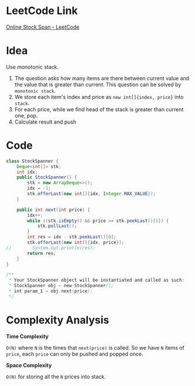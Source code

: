 # LeetCode Link

[Online Stock Span - LeetCode](https://leetcode.com/problems/online-stock-span/description/)

# Idea

Use monotonic stack.

1.   The question asks how many items are there between current value and the value that is greater than current. This question can be solved by `monotonic stack`.
2.   We store each item's index and price as `new int[]{index, price}` into `stack`.
3.   For each price, while we find head of the stack is greater than current one, pop.
4.   Calculate result and push

# Code

```java
class StockSpanner {
    Deque<int[]> stk;
    int idx;
    public StockSpanner() {
        stk = new ArrayDeque<>();
        idx = -1;
        stk.offerLast(new int[]{idx, Integer.MAX_VALUE});
    }

    public int next(int price) {
        idx++;
        while (!stk.isEmpty() && price >= stk.peekLast()[1]) {
            stk.pollLast();
        }
        int res = idx - stk.peekLast()[0];
        stk.offerLast(new int[]{idx, price});
//        System.out.println(res);
        return res;
    }
}

/**
 * Your StockSpanner object will be instantiated and called as such:
 * StockSpanner obj = new StockSpanner();
 * int param_1 = obj.next(price);
 */
```

# Complexity Analysis

**Time Complexity**

`O(N)` where `N` is the times that `next(price)` is called. So we have `N` items of `price`, each `price` can only be pushed and popped once.

**Space Complexity**

`O(N)` for storing all the `N` prices into stack.

